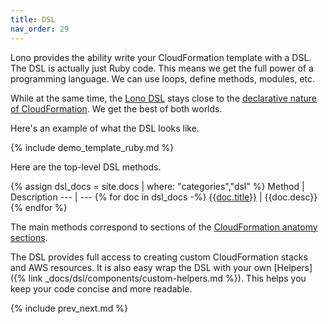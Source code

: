 ```yaml
---
title: DSL
nav_order: 29
---
```


Lono provides the ability write your CloudFormation template with a DSL. The DSL is actually just Ruby code. This means we get the full power of a programming language. We can use loops, define methods, modules, etc.

While at the same time, the [Lono DSL](https://lono.cloud/docs/dsl/) stays close to the [declarative nature of CloudFormation](https://blog.boltops.com/2018/02/14/aws-cloudformation-declarative-infrastructure-code-tutorial). We get the best of both worlds.

Here's an example of what the DSL looks like.

{% include demo_template_ruby.md %}

Here are the top-level DSL methods.

{% assign dsl_docs = site.docs | where: "categories","dsl" %}
Method | Description
--- | ---
{% for doc in dsl_docs -%}
<a href='{{doc.url}}'>{{doc.title}}</a> | {{doc.desc}}
{% endfor %}

The main methods correspond to sections of the [CloudFormation anatomy sections](https://docs.aws.amazon.com/AWSCloudFormation/latest/UserGuide/template-anatomy.html).

The DSL provides full access to creating custom CloudFormation stacks and AWS resources.  It is also easy wrap the DSL with your own [Helpers]({% link _docs/dsl/components/custom-helpers.md %}). This helps you keep your code concise and more readable.

{% include prev_next.md %}

